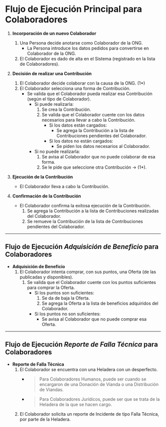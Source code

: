 # Flujo de Ejecución Principal para Colaboradores

1. **Incorporación de un nuevo Colaborador**
   1. Una Persona decide anotarse como Colaborador de la ONG.
      - La Persona introduce los datos pedidos para convertirse en Colaborador de la ONG.
   2. El Colaborador es dado de alta en el Sistema (registrado en la lista de Colaboradores).

2. **Decisión de realizar una Contribución**
   1. El Colaborador decide colaborar con la causa de la ONG. (1\*)
   2. El Colaborador selecciona una forma de Contribución.
      - Se valida que el Colaborador pueda realizar esa Contribución (según el tipo de Colaborador).
         - Si puede realizarla:
            1. Se crea la Contribución.
            2. Se valida que el Colaborador cuente con los datos necesarios para llevar a cabo la Contribución.
               - Si los datos están cargados:
                  - Se agrega la Contribución a la lista de Contribuciones pendientes del Colaborador.
               - Si los datos no están cargados:
                  - Se piden los datos necesarios al Colaborador.
         - Si no puede realizarla:
            1. Se avisa al Colaborador que no puede colaborar de esa forma.
            2. Se le pide que seleccione otra Contribución → (1\*).

3. **Ejecución de la Contribución**
   - El Colaborador lleva a cabo la Contribución.

4. **Confirmación de la Contribución**
   - El Colaborador confirma la exitosa ejecución de la Contribución.
      1. Se agrega la Contribución a la lista de Contribuciones realizadas del Colaborador.
      2. Se remueve la Contribución de la lista de Contribuciones pendientes del Colaborador.

---

## Flujo de Ejecución *Adquisición de Beneficio* para Colaboradores

- **Adquisición de Beneficio**
   1. El Colaborador intenta comprar, con sus puntos, una Oferta (de las publicadas y disponibles).
      1. Se valida que el Colaborador cuente con los puntos suficientes para comprar la Oferta.
         - Si los puntos son suficientes:
            1. Se da de baja la Oferta.
            2. Se agrega la Oferta a la lista de beneficios adquiridos del Colaborador.
         - Si los puntos no son suficientes:
           - Se avisa al Colaborador que no puede comprar esa Oferta.

---

## Flujo de Ejecución *Reporte de Falla Técnica* para Colaboradores

- **Reporte de Falla Técnica**
   1. El Colaborador se encuentra con una Heladera con un desperfecto.
      - > Para Colaboradores Humanos, puede ser cuando se encargaron de una Donación de Vianda o una Distribución de Viandas.
      - > Para Colaboradores Jurídicos, puede ser que se trata de la Heladera de la que se hacen cargo.  
   2. El Colaborador solicita un reporte de Incidente de tipo Falla Técnica, por parte de la Heladera.
